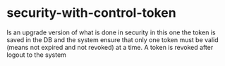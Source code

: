 # security-with-control-token
Is an upgrade version of what is done in security in this one the token is saved in the DB and the system ensure that only one token must be valid (means not expired and not revoked) at a time. A token is revoked after logout to the system
